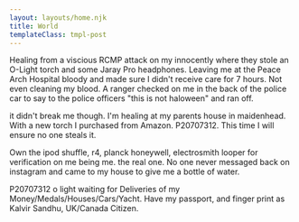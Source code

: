 ```yaml
---
layout: layouts/home.njk
title: World
templateClass: tmpl-post
---
```

Healing from a viscious RCMP attack on my innocently where they stole an O-Light torch and some Jaray Pro headphones. Leaving me at the Peace Arch Hospital bloody and made sure I didn't receive care for 7 hours. Not even cleaning my blood. A ranger checked on me in the back of the police car to say to the police officers "this is not haloween" and ran off.

it didn't break me though. I'm healing at my parents house in maidenhead. With a new torch I purchased from Amazon. P20707312. This time I will ensure no one steals it.

Own the ipod shuffle, r4, planck honeywell, electrosmith looper for verification on me being me. the real one. No one never messaged back on instagram and came to my house to give me a bottle of water.

P20707312 o light waiting for Deliveries of my Money/Medals/Houses/Cars/Yacht.
Have my passport, and finger print as Kalvir Sandhu, UK/Canada Citizen.
